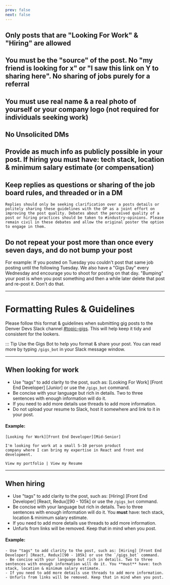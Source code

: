 ```yaml
---
prev: false
next: false
---
```


## Only posts that are "Looking For Work" & "Hiring" are allowed

## You must be the "source" of the post. No "my friend is looking for x" or "I saw this link on Y to sharing here". No sharing of jobs purely for a referral

## You must use real name & a real photo of yourself or your company logo (not required for individuals seeking work)

## No Unsolicited DMs

## Provide as much info as publicly possible in your post. If hiring you must have: tech stack, location & minimum salary estimate (or compensation)

## Keep replies as questions or sharing of the job board rules, and threaded or in a DM
    Replies should only be seeking clarification over a posts details or politely sharing these guidelines with the OP as a joint effort on improving the post quality. Debates about the perceived quality of a post or hiring practices should be taken to #industry-opinions. Please remain civil in these debates and allow the original poster the option to engage in them. 

## Do not repeat your post more than once every seven days, and do not bump your post
   For example: If you posted on Tuesday you couldn't post that same job posting until the following Tuesday. We also have a "Gigs Day" every Wednesday and encourage you to shoot for posting on that day. "Bumping" your post is when you post something and then a while later delete that post and re-post it. Don't do that. 


---

# Formatting Rules & Guidelines

Please follow this format & guidelines when submitting gig posts to the Denver Devs Slack channel [#topic-gigs](https://denver-devs.slack.com/app_redirect?channel=topic-gigs). This will help keep it tidy and consistent for the lookers.

::: Tip
Use the Gigs Bot to help you format & share your post. You can read more by typing `/gigs_bot` in your Slack message window.

---

## When looking for work
- Use "tags" to add clarity to the post, such as: [Looking For Work] [Front End Developer] [Junior] or use the `/gigs_bot` command.
- Be concise with your language but rich in details. Two to three sentences with enough information will do it.
- If you need to add more details use threads to add more information.
- Do not upload your resume to Slack, host it somewhere and link to it in your post.

#### Example: 
```
[Looking for Work][Front End Developer][Mid-Senior]

I'm looking for work at a small 5-10 person product
company where I can bring my expertise in React and front end 
development. 

View my portfolio | View my Resume
```

---

## When hiring
- Use "tags" to add clarity to the post, such as: [Hiring] [Front End Developer] [React, Redux][90 - 105k] or use the `/gigs_bot` command.
- Be concise with your language but rich in details. Two to three sentences with enough information will do it. You **must** have: tech stack, location & minimum salary estimate.
- If you need to add more details use threads to add more information.
- Unfurls from links will be removed. Keep that in mind when you post.

#### Example:

```
- Use "tags" to add clarity to the post, such as: [Hiring] [Front End Developer] [React, Redux][90 - 105k] or use the `/gigs_bot` command.
- Be concise with your language but rich in details. Two to three sentences with enough information will do it. You **must** have: tech stack, location & minimum salary estimate.
- If you need to add more details use threads to add more information.
- Unfurls from links will be removed. Keep that in mind when you post.
```

